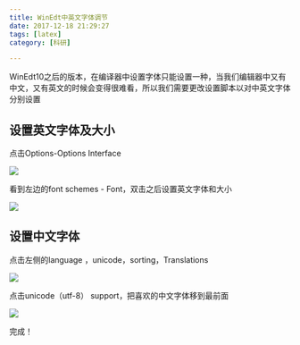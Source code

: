 ```yaml
---
title: WinEdt中英文字体调节
date: 2017-12-18 21:29:27
tags: [latex]
category: [科研]

---
```


WinEdt10之后的版本，在编译器中设置字体只能设置一种，当我们编辑器中又有中文，又有英文的时候会变得很难看，所以我们需要更改设置脚本以对中英文字体分别设置

<!--more-->

## 设置英文字体及大小

点击Options-Options Interface

![](http://ooi9t4tvk.bkt.clouddn.com/17-12-18/50366005.jpg)

看到左边的font schemes - Font，双击之后设置英文字体和大小

![](http://ooi9t4tvk.bkt.clouddn.com/17-12-18/83840061.jpg)

## 设置中文字体

点击左侧的language ，unicode，sorting，Translations

![](http://ooi9t4tvk.bkt.clouddn.com/17-12-18/33504889.jpg)

点击unicode（utf-8） support，把喜欢的中文字体移到最前面

![](http://ooi9t4tvk.bkt.clouddn.com/17-12-18/24859160.jpg)

完成！